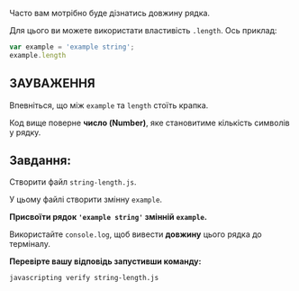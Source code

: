 Часто вам мотрібно буде дізнатись довжину рядка.

Для цього ви можете використати властивість `.length`. Ось приклад:

```js
var example = 'example string';
example.length
```

## ЗАУВАЖЕННЯ

Впевніться, що між `example` та `length` стоїть крапка.

Код вище поверне **число (Number)**, яке становитиме кількість символів у рядку.


## Завдання:

Створити файл `string-length.js`.

У цьому файлі створити змінну `example`.

**Присвоїти рядок `'example string'` змінній `example`.**

Використайте `console.log`, щоб вивести **довжину** цього рядка до терміналу.

**Перевірте вашу відповідь запустивши команду:**

`javascripting verify string-length.js`
